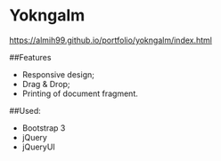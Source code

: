# Yokngalm

https://almih99.github.io/portfolio/yokngalm/index.html

##Features

* Responsive design;
* Drag & Drop;
* Printing of document fragment.

##Used:

* Bootstrap 3
* jQuery
* jQueryUI
